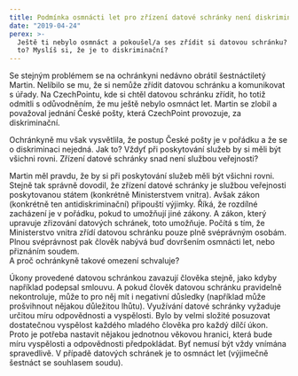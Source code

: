 ```yaml
---
title: Podmínka osmnácti let pro zřízení datové schránky není diskriminační
date: "2019-04-24"
perex: >-
  Ještě ti nebylo osmnáct a pokoušel/a ses zřídit si datovou schránku? Nešlo ti
  to? Myslíš si, že je to diskriminační?
---
```


<p>Se stejným problémem se na ochránkyni nedávno obrátil šestnáctiletý Martin. Nelíbilo se mu, že si nemůže zřídit datovou schránku a komunikovat s úřady. Na CzechPointu, kde si chtěl datovou schránku zřídit, ho totiž odmítli s odůvodněním, že mu ještě nebylo osmnáct let. Martin se zlobil a považoval jednání České pošty, která CzechPoint provozuje, za diskriminační.   </p><p>Ochránkyně mu však vysvětlila, že postup České pošty je v pořádku a že se o diskriminaci nejedná. Jak to? Vždyť při poskytování služeb by si měli být všichni rovni. Zřízení datové schránky snad není službou veřejnosti?</p><p>Martin měl pravdu, že by si při poskytování služeb měli být všichni rovni. Stejně tak správně dovodil, že zřízení datové schránky je službou veřejnosti poskytovanou státem (konkrétně Ministerstvem vnitra). Avšak zákon (konkrétně ten antidiskriminační) připouští výjimky. Říká, že rozdílné zacházení je v pořádku, pokud to umožňují jiné zákony. A zákon, který upravuje zřizování datových schránek, toto umožňuje. Počítá s tím, že Ministerstvo vnitra zřídí datovou schránku pouze plně svéprávným osobám. Plnou svéprávnost pak člověk nabývá buď dovršením osmnácti let, nebo přiznáním soudem.<br />A proč ochránkyně takové omezení schvaluje?</p><p>Úkony provedené datovou schránkou zavazují člověka stejně, jako kdyby například podepsal smlouvu. A pokud člověk datovou schránku pravidelně nekontroluje, může to pro něj mít i negativní důsledky (například může prošvihnout nějakou důležitou lhůtu). Využívání datové schránky vyžaduje určitou míru odpovědnosti a vyspělosti. Bylo by velmi složité posuzovat dostatečnou vyspělost každého mladého člověka pro každý dílčí úkon. Proto je potřeba nastavit nějakou jednotnou věkovou hranici, která bude míru vyspělosti a odpovědnosti předpokládat. Byť nemusí být vždy vnímána spravedlivě. V případě datových schránek je to osmnáct let (výjimečně šestnáct se souhlasem soudu).</p>
